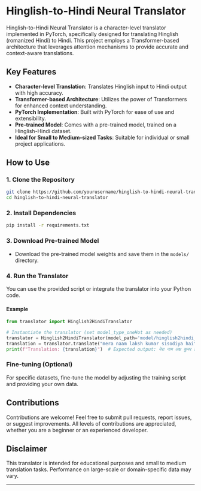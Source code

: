 # Hinglish-to-Hindi Neural Translator

Hinglish-to-Hindi Neural Translator is a character-level translator implemented in PyTorch, specifically designed for translating Hinglish (romanized Hindi) to Hindi. This project employs a Transformer-based architecture that leverages attention mechanisms to provide accurate and context-aware translations.

## Key Features
- **Character-level Translation**: Translates Hinglish input to Hindi output with high accuracy.
- **Transformer-based Architecture**: Utilizes the power of Transformers for enhanced context understanding.
- **PyTorch Implementation**: Built with PyTorch for ease of use and extensibility.
- **Pre-trained Model**: Comes with a pre-trained model, trained on a Hinglish-Hindi dataset.
- **Ideal for Small to Medium-sized Tasks**: Suitable for individual or small project applications.

## How to Use

### 1. Clone the Repository
```bash
git clone https://github.com/yourusername/hinglish-to-hindi-neural-translator.git
cd hinglish-to-hindi-neural-translator
```

### 2. Install Dependencies
```bash
pip install -r requirements.txt
```

### 3. Download Pre-trained Model
- Download the pre-trained model weights and save them in the `models/` directory.

### 4. Run the Translator
You can use the provided script or integrate the translator into your Python code.

#### Example
```python
from translator import Hinglish2HindiTranslator

# Instantiate the translator (set model_type_oneHot as needed)
translator = Hinglish2HindiTranslator(model_path='model/hinglish2hindi_epoch-50.pth.tar', model_type_oneHot=False)
translation = translator.translate("mera naam laksh kumar sisodiya hai")
print(f"Translation: {translation}")  # Expected output: मेरा नाम लक्ष कुमर सिसोदिया है
```

### Fine-tuning (Optional)
For specific datasets, fine-tune the model by adjusting the training script and providing your own data.

## Contributions
Contributions are welcome! Feel free to submit pull requests, report issues, or suggest improvements. All levels of contributions are appreciated, whether you are a beginner or an experienced developer.

## Disclaimer
This translator is intended for educational purposes and small to medium translation tasks. Performance on large-scale or domain-specific data may vary.

---
